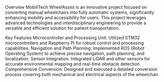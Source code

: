 Overview
MobiliTech WheelAssist is an innovative project focused on converting manual wheelchairs into fully automatic systems, significantly enhancing mobility and accessibility for users. This project leverages advanced technologies and interdisciplinary engineering to provide a versatile and efficient solution for patient transportation.

Key Features
Microcontroller and Processing Unit: Utilized STM32 microcontrollers and Raspberry Pi for robust control and processing capabilities.
Navigation and Path Planning: Implemented ROS (Robot Operating System) to achieve precise navigation, path planning, and localization.
Sensor Integration: Integrated LiDAR and other sensors for accurate environmental mapping and real-time obstacle detection.
Comprehensive Conversion: Designed and executed a detailed conversion process covering both mechanical and electrical aspects of the wheelchair.
